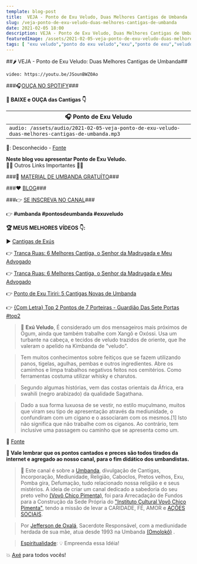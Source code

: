 ```yaml
---
template: blog-post
title:  VEJA - Ponto de Exu Veludo, Duas Melhores Cantigas de Umbanda
slug: /veja-ponto-de-exu-veludo-duas-melhores-cantigas-de-umbanda
date: 2021-02-05 18:00
description: VEJA - Ponto de Exu Veludo, Duas Melhores Cantigas de Umbanda
featuredImage: /assets/2021-02-05-veja-ponto-de-exu-veludo-duas-melhores-cantigas-de-umbanda.jpg
tags: [ "exu veludo","ponto do exu veludo","exu","ponto de exu","veludo","ponto de exu veludo","pontos de umbanda","ponto de exu - exu veludo (não mexa não zombe)","ponto de chamada exu veludo grande exu coroado","pontos de exú","ponto exu veludo umbanda","o lado negativo de exu veludo","pontos de exu","punto de exu","exú veludo","festa de exu","ponto de exú","ponto","exu veludo não mexa","exu veludo ninguem pode comigo","como age exu veludo","exu veludo não zombe","o que bebe exu veludo","leo do batuque exu veludo","quem é exu veludo"]
---
```

##🌶 VEJA - Ponto de Exu Veludo: Duas Melhores Cantigas de Umbanda##

<!-- #1: Embed through web URL -->
`video: https://youtu.be/JSounBWZ0Ao`

###🎧<a href='https://vovochicopimenta.cyou/spotify' target="_blank">OUÇA NO SPOTIFY</a>###

**🎁 BAIXE e OUÇA das Cantigas 👇**

|🎧 __Ponto de Exu Veludo__ |
|---|
|`audio: /assets/audio/2021-02-05-veja-ponto-de-exu-veludo-duas-melhores-cantigas-de-umbanda.mp3`|
🎤: Desconhecido - <a href='https://luzefe.com' rel="nofollow noopener noreferrer" target="_blank">Fonte</a>

**Neste blog vou apresentar Ponto de Exu Veludo.</br>**
🔽🔽 Outros Links Importantes 🔽🔽

###🎁 <a href='https://vovochicopimenta.cyou/linktree' target="_blank">MATERIAL DE UMBANDA GRATUÍTO</a>###

###❤ <a href='https://vovochicopimenta.cyou'>BLOG</a>###

###👉 <a href='https://vovochicopimenta.cyou/youtube' target="_blank">SE INSCREVA NO CANAL</a>###

👉 **#umbanda #pontosdeumbanda #exuveludo**

**🏆 MEUS MELHORES VÍDEOS 👇:**

▶ <a href='https://www.youtube.com/watch?v=JSounBWZ0Ao&list=PL4hRMyhBiogNy7ZYFrk1Pj_2oTeGDAEr-&index=1' target="_blank">Cantigas de Exús</a>

👉 <a href='https://www.youtube.com/watch?v=m2SQ6Tp_wjc' target="_blank">Tranca Ruas:  6 Melhores Cantiga, o Senhor da Madrugada e Meu Advogado</a>

👉 <a href='https://www.youtube.com/watch?v=m2SQ6Tp_wjc' target="_blank">Tranca Ruas:  6 Melhores Cantiga, o Senhor da Madrugada e Meu Advogado</a>

👉 <a href='https://youtu.be/wYlsWLlHTr8' target="_blank">Ponto de Exu Tiriri: 5 Cantigas Novas de Umbanda</a>

👉 <a href='https://youtu.be/-0YVInTiEIY' target="_blank">{Com Letra} Top 2 Pontos de 7 Porteiras - Guardião Das Sete Portas #top2</a>

>📖 **Exú Veludo**, É considerado um dos mensageiros mais próximos de Ogum, ainda que também trabalhe com Xangô e Oxóssi.
Usa um turbante na cabeça, e tecidos de veludo trazidos de oriente, que lhe valeram o apelido na Kimbanda de "veludo".

>Tem muitos conhecimentos sobre feitiços que se fazem utilizando panos, tigelas, agulhas, pembas e outros ingredientes. Abre os caminhos e limpa trabalhos negativos feitos nos cemitérios. Como ferramentas costuma utilizar whisky e charutos.

>Segundo algumas histórias, vem das costas orientais da África, era swahili (negro arabizado) da qualidade Sagathana.

>Dado a sua forma luxuosa de se vestir, no estilo muçulmano, muitos que viram seu tipo de apresentação através da mediunidade, o confundiram com um cigano e o associaram com os mesmos.[1] Isto não significa que não trabalhe com os ciganos. Ao contrário, tem inclusive uma passagem ou caminho que se apresenta como um.

🔖 <a href='https://pt.wikipedia.org/wiki/Exu_Veludo' target="_blank">Fonte</a>

**🔴 Vale lembrar que os pontos cantados e preces são todos tirados da internet e agregado ao nosso canal, para o fim didático dos umbandistas.**

>🙏 Este canal é sobre a <a href='https://pt.wikipedia.org/wiki/Umbanda' target="_blank">Umbanda</a>, divulgação de Cantigas, Incorporação, Mediunidade, Religião, Caboclos, Pretos velhos, Exu, Pomba gira, Defumação, tudo relacionado nossa religião e  e seus mistérios.
A ideia de criar um canal dedicado a sabedoria do seu preto velho <a href='https://vovochicopimenta.cyou'>(Vovô Chico Pimenta)</a>, foi para Arrecadação de Fundos para a Construção da Sede Própria do <a href='https://vovochicopimenta.cyou'>"Instituto Cultural Vovô Chico Pimenta"</a>, tendo a missão de levar a CARIDADE, FÉ, AMOR e <a href='https://pt.wikipedia.org/wiki/A%C3%A7%C3%A3o_social' target="_blank">AÇÕES SOCIAIS</a>.

>Por <a href='https://www.youtube.com/channel/UCvjsa9RBIztSUkd1JioCjJQ?sub_confirmation=1'  target="_blank">Jefferson de Oxalá</a>, Sacerdote Responsável, com a mediunidade herdada de sua mãe, atua desde 1993 na Umbanda <a href='https://pt.wikipedia.org/wiki/Omolok%C3%B4' target="_blank">(Omolokô)</a> .

><a href='https://pt.wikipedia.org/wiki/Espiritualidade' target="_blank">Espiritualidade</a>: 💡 Empreenda essa Idéia!

💥 <a href='https://pt.wikipedia.org/wiki/Ax%C3%A9' target="_blank">Axé</a> para todos vocês!